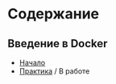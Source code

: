 # Содержание

## Введение в Docker

- [Начало](https://github.com/lamjob1993/docker-monitoring/tree/main/docker/beginning)
- [Практика](https://github.com/lamjob1993/docker-monitoring/tree/main/docker/tasks) / В работе
